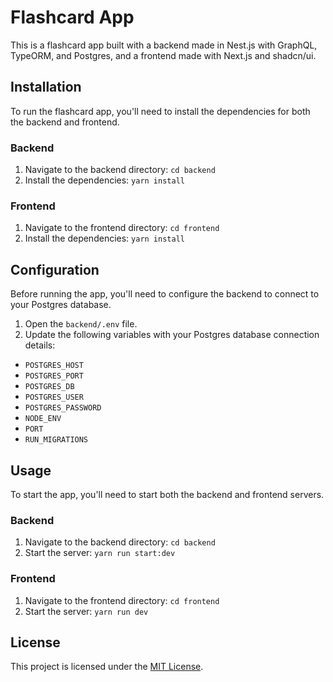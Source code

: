 # Flashcard App

This is a flashcard app built with a backend made in Nest.js with GraphQL, TypeORM, and Postgres, and a frontend made with Next.js and shadcn/ui.

## Installation

To run the flashcard app, you'll need to install the dependencies for both the backend and frontend.

### Backend

1. Navigate to the backend directory: `cd backend`
2. Install the dependencies: `yarn install`

### Frontend

1. Navigate to the frontend directory: `cd frontend`
2. Install the dependencies: `yarn install`

## Configuration

Before running the app, you'll need to configure the backend to connect to your Postgres database.

1. Open the `backend/.env` file.
2. Update the following variables with your Postgres database connection details:

- `POSTGRES_HOST`
- `POSTGRES_PORT`
- `POSTGRES_DB`
- `POSTGRES_USER`
- `POSTGRES_PASSWORD`
- `NODE_ENV`
- `PORT`
- `RUN_MIGRATIONS`

## Usage

To start the app, you'll need to start both the backend and frontend servers.

### Backend

1. Navigate to the backend directory: `cd backend`
2. Start the server: `yarn run start:dev`

### Frontend

1. Navigate to the frontend directory: `cd frontend`
2. Start the server: `yarn run dev`

## License

This project is licensed under the [MIT License](LICENSE).
